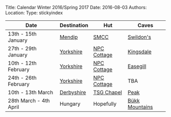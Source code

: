Title: Calendar Winter 2016/Spring 2017
Date: 2016-08-03
Authors:
Location:
Type: stickyindex

|Date              | Destination                          | Hut                                                                                  | Caves  |
| ---              |  ---                                 | ---                                                                                  |  ---  |
|13th - 15th January | [Mendip](caves?search=Mendip) | [SMCC](https://www.shepton.org.uk/) | [Swildon's](caves?search=Swildon's) |
|27th - 29th January | [Yorkshire](caves?search=Yorkshire) | [NPC Cottage](http://www.northernpennineclub.org.uk/greenclose/greenclose.htm) | [Kingsdale](caves?search=Kingsdale) |
|10th - 12th February | [Yorkshire](caves?search=Yorkshire) | [NPC Cottage](http://www.northernpennineclub.org.uk/greenclose/greenclose.htm) | [Easegill](caves?search=Easegill) |
|24th - 26th February | [Yorkshire](caves?search=Yorkshire) | [NPC Cottage](http://www.northernpennineclub.org.uk/greenclose/greenclose.htm) | TBA |
|10th - 13th March | [Derbyshire](caves?search=Derbyshire) | [TSG Chapel](http://tsgcaving.co.uk/content/accommodation) | [Peak](caves?search=Peak) |
|28th March - 4th April| Hungary | Hopefully | [Bükk Mountains](https://en.wikipedia.org/wiki/B%C3%BCkk)|
